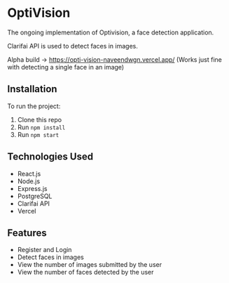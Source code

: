 # OptiVision
The ongoing implementation of Optivision, a face detection application.

Clarifai API is used to detect faces in images.

Alpha build -> https://opti-vision-naveendwgn.vercel.app/ (Works just fine with detecting a single face in an image)

## Installation

To run the project:

1. Clone this repo
2. Run `npm install`
3. Run `npm start`

## Technologies Used

- React.js
- Node.js
- Express.js
- PostgreSQL
- Clarifai API
- Vercel

## Features

- Register and Login
- Detect faces in images
- View the number of images submitted by the user
- View the number of faces detected by the user


